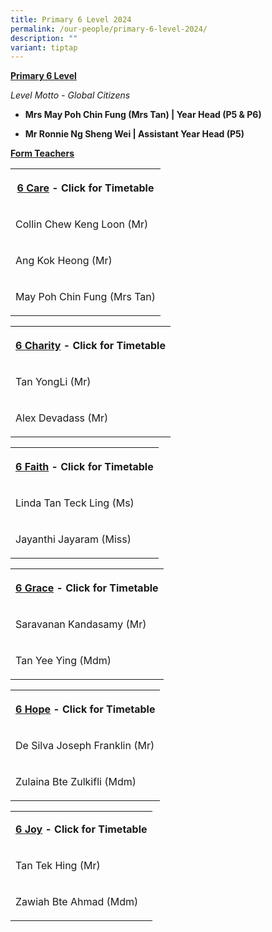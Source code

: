 ```yaml
---
title: Primary 6 Level 2024
permalink: /our-people/primary-6-level-2024/
description: ""
variant: tiptap
---
```

<p><strong><u>Primary 6 Level</u></strong></p><p><em>Level Motto - Global Citizens</em></p><p></p><ul data-tight="true" class="tight"><li><p><strong>Mrs May Poh Chin Fung (Mrs Tan) | Year Head (P5 &amp; P6)</strong></p></li><li><p><strong>Mr Ronnie Ng Sheng Wei | Assistant Year Head (P5)</strong></p></li></ul><p></p><p><strong><u>Form Teachers</u></strong></p><table><tbody><tr><th rowspan="1" colspan="1"><p><a href="/files/Timetable 2024/6_Care___2024.pdf" rel="noopener noreferrer nofollow" target="_blank">6 Care</a> - Click for Timetable</p></th></tr><tr><td rowspan="1" colspan="1"><p>Collin Chew Keng Loon (Mr)</p></td></tr><tr><td rowspan="1" colspan="1"><p>Ang Kok Heong (Mr)</p></td></tr><tr><td rowspan="1" colspan="1"><p>May Poh Chin Fung (Mrs Tan)</p></td></tr></tbody></table><p></p><table><tbody><tr><th rowspan="1" colspan="1"><p><a href="/files/Timetable 2024/6_Charity___2024.pdf" rel="noopener noreferrer nofollow" target="_blank">6 Charity</a> - Click for Timetable</p></th></tr><tr><td rowspan="1" colspan="1"><p>Tan YongLi (Mr)</p></td></tr><tr><td rowspan="1" colspan="1"><p>Alex Devadass (Mr)</p></td></tr></tbody></table><p></p><table><tbody><tr><th rowspan="1" colspan="1"><p><a href="/files/Timetable 2024/6_Faith___2024.pdf" rel="noopener noreferrer nofollow" target="_blank">6 Faith</a> - Click for Timetable</p></th></tr><tr><td rowspan="1" colspan="1"><p>Linda Tan Teck Ling (Ms)</p></td></tr><tr><td rowspan="1" colspan="1"><p>Jayanthi Jayaram (Miss)</p></td></tr></tbody></table><p></p><table><tbody><tr><th rowspan="1" colspan="1"><p><a href="/files/Timetable 2024/6_Grace___2024.pdf" rel="noopener noreferrer nofollow" target="_blank">6 Grace</a> - Click for Timetable</p></th></tr><tr><td rowspan="1" colspan="1"><p>Saravanan Kandasamy (Mr)</p></td></tr><tr><td rowspan="1" colspan="1"><p>Tan Yee Ying (Mdm)</p></td></tr></tbody></table><p></p><table><tbody><tr><th rowspan="1" colspan="1"><p><a href="/files/Timetable 2024/6_Hope___2024.pdf" rel="noopener noreferrer nofollow" target="_blank">6 Hope</a> - Click for Timetable</p></th></tr><tr><td rowspan="1" colspan="1"><p>De Silva Joseph Franklin (Mr)</p></td></tr><tr><td rowspan="1" colspan="1"><p>Zulaina Bte Zulkifli (Mdm)</p></td></tr></tbody></table><p></p><table><tbody><tr><td rowspan="1" colspan="1"><p><strong><a href="/files/Timetable 2024/6_Joy___2024.pdf" rel="noopener noreferrer nofollow" target="_blank">6 Joy</a> - Click for Timetable</strong></p></td></tr><tr><td rowspan="1" colspan="1"><p>Tan Tek Hing (Mr)</p></td></tr><tr><td rowspan="1" colspan="1"><p>Zawiah Bte Ahmad (Mdm)</p></td></tr></tbody></table><p></p><p></p>